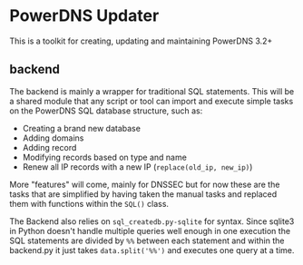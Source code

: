 PowerDNS Updater
================
This is a toolkit for creating, updating and maintaining PowerDNS 3.2+


backend
-------

The backend is mainly a wrapper for traditional SQL statements.
This will be a shared module that any script or tool can import
and execute simple tasks on the PowerDNS SQL database structure,
such as:

 * Creating a brand new database
 * Adding domains
 * Adding record
 * Modifying records based on type and name
 * Renew all IP records with a new IP (`replace(old_ip, new_ip)`)

More "features" will come, mainly for DNSSEC but for now these are
the tasks that are simplified by having taken the manual tasks and
replaced them with functions within the `SQL()` class.

The Backend also relies on `sql_createdb.py-sqlite` for syntax.
Since sqlite3 in Python doesn't handle multiple queries well enough
in one execution the SQL statements are divided by `%%` between each
statement and within the backend.py it just takes `data.split('%%')`
and executes one query at a time.
